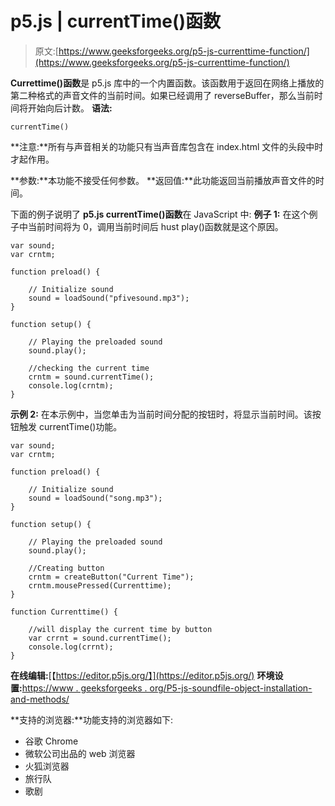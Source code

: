 # p5.js | currentTime()函数

> 原文:[https://www.geeksforgeeks.org/p5-js-currenttime-function/](https://www.geeksforgeeks.org/p5-js-currenttime-function/)

**Currettime()函数**是 p5.js 库中的一个内置函数。该函数用于返回在网络上播放的第二种格式的声音文件的当前时间。如果已经调用了 reverseBuffer，那么当前时间将开始向后计数。
**语法:**

```
currentTime()
```

**注意:**所有与声音相关的功能只有当声音库包含在 index.html 文件的头段中时才起作用。

**参数:**本功能不接受任何参数。
**返回值:**此功能返回当前播放声音文件的时间。

下面的例子说明了 **p5.js currentTime()函数**在 JavaScript 中:
**例子 1:** 在这个例子中当前时间将为 0，调用当前时间后 hust play()函数就是这个原因。

```
var sound; 
var crntm;

function preload() { 

    // Initialize sound 
    sound = loadSound("pfivesound.mp3"); 
} 

function setup() { 

    // Playing the preloaded sound 
    sound.play();

    //checking the current time 
    crntm = sound.currentTime();
    console.log(crntm);
} 
```

**示例 2:** 在本示例中，当您单击为当前时间分配的按钮时，将显示当前时间。该按钮触发 currentTime()功能。

```
var sound; 
var crntm;   

function preload() { 

    // Initialize sound 
    sound = loadSound("song.mp3"); 
} 

function setup() { 

    // Playing the preloaded sound 
    sound.play();

    //Creating button
    crntm = createButton("Current Time");
    crntm.mousePressed(Currenttime);
} 

function Currenttime() {

    //will display the current time by button 
    var crrnt = sound.currentTime();
    console.log(crrnt);
}
```

**在线编辑:**[【https://editor.p5js.org/】](https://editor.p5js.org/)
**环境设置:**[https://www . geeksforgeeks . org/P5-js-soundfile-object-installation-and-methods/](https://www.geeksforgeeks.org/p5-js-soundfile-object-installation-and-methods/)

**支持的浏览器:**功能支持的浏览器如下:

*   谷歌 Chrome
*   微软公司出品的 web 浏览器
*   火狐浏览器
*   旅行队
*   歌剧